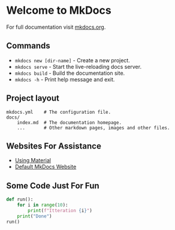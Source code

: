 # Welcome to MkDocs

For full documentation visit [mkdocs.org](https://www.mkdocs.org).

## Commands

* `mkdocs new [dir-name]` - Create a new project.
* `mkdocs serve` - Start the live-reloading docs server.
* `mkdocs build` - Build the documentation site.
* `mkdocs -h` - Print help message and exit.

## Project layout

    mkdocs.yml    # The configuration file.
    docs/
        index.md  # The documentation homepage.
        ...       # Other markdown pages, images and other files.


## Websites For Assistance

* [Using Material](https://squidfunk.github.io/mkdocs-material/setup/changing-the-colors/)
* [Default MkDocs Website](https://www.mkdocs.org/)


## Some Code Just For Fun

```python
def run():
    for i in range(10):
        print(f"Itteration {i}")
    print("Done")
run()
```